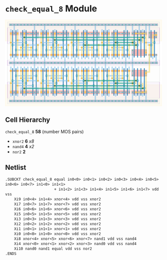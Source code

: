 # `check_equal_8` Module
![Layout](check_equal_8.png)

## Cell Hierarchy

`check_equal_8` **58** (number MOS pairs)
- `xnor2` **6** *x8*
- `nand4` **4** *x2*
- `nor2` **2**

## Netlist

```
.SUBCKT check_equal_8 equal in0<0> in0<1> in0<2> in0<3> in0<4> in0<5> in0<6> in0<7> in1<0> in1<1>
                      + in1<2> in1<3> in1<4> in1<5> in1<6> in1<7> vdd vss
    Xi9 in0<4> in1<4> xnor<4> vdd vss xnor2
    Xi7 in0<7> in1<7> xnor<7> vdd vss xnor2
    Xi6 in0<6> in1<6> xnor<6> vdd vss xnor2
    Xi5 in0<5> in1<5> xnor<5> vdd vss xnor2
    Xi3 in0<3> in1<3> xnor<3> vdd vss xnor2
    Xi2 in0<2> in1<2> xnor<2> vdd vss xnor2
    Xi1 in0<1> in1<1> xnor<1> vdd vss xnor2
    Xi0 in0<0> in1<0> xnor<0> vdd vss xnor2
    Xi8 xnor<4> xnor<5> xnor<6> xnor<7> nand1 vdd vss nand4
    Xi4 xnor<0> xnor<1> xnor<2> xnor<3> nand0 vdd vss nand4
    Xi10 nand0 nand1 equal vdd vss nor2
.ENDS
```
